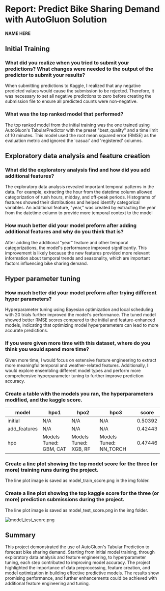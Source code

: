 # Report: Predict Bike Sharing Demand with AutoGluon Solution
#### NAME HERE

## Initial Training
### What did you realize when you tried to submit your predictions? What changes were needed to the output of the predictor to submit your results?
When submitting predictions to Kaggle, I realized that any negative predicted values would cause the submission to be rejected. Therefore, it was necessary to set all negative predictions to zero before creating the submission file to ensure all predicted counts were non-negative.

### What was the top ranked model that performed?
The top ranked model from the initial training was the one trained using AutoGluon's TabularPredictor with the preset "best_quality" and a time limit of 10 minutes. This model used the root mean squared error (RMSE) as the evaluation metric and ignored the 'casual' and 'registered' columns.

## Exploratory data analysis and feature creation
### What did the exploratory analysis find and how did you add additional features?
The exploratory data analysis revealed important temporal patterns in the data. For example, extracting the hour from the datetime column allowed categorization of rush hours, midday, and off-peak periods. Histograms of features showed their distributions and helped identify categorical variables. An additional feature, "year," was created by extracting the year from the datetime column to provide more temporal context to the model

### How much better did your model preform after adding additional features and why do you think that is?
After adding the additional "year" feature and other temporal categorizations, the model's performance improved significantly. This improvement is likely because the new features provided more relevant information about temporal trends and seasonality, which are important factors influencing bike sharing demand.

## Hyper parameter tuning
### How much better did your model preform after trying different hyper parameters?
Hyperparameter tuning using Bayesian optimization and local scheduling with 20 trials further improved the model's performance. The tuned model showed better RMSE scores compared to the initial and feature-enhanced models, indicating that optimizing model hyperparameters can lead to more accurate predictions.

### If you were given more time with this dataset, where do you think you would spend more time?
Given more time, I would focus on extensive feature engineering to extract more meaningful temporal and weather-related features. Additionally, I would explore ensembling different model types and perform more comprehensive hyperparameter tuning to further improve prediction accuracy.

### Create a table with the models you ran, the hyperparameters modified, and the kaggle score.
|model|hpo1|hpo2|hpo3|score|
|--|--|--|--|--|
|initial|N/A|N/A|N/A|0.50392|
|add_features|N/A|N/A|N/A|0.42443|
|hpo|Models Tuned: GBM, CAT|Models Tuned: XGB, RF|Models Tuned: NN_TORCH|0.47446|

### Create a line plot showing the top model score for the three (or more) training runs during the project.
The line plot image is saved as model_train_score.png in the img folder.

### Create a line plot showing the top kaggle score for the three (or more) prediction submissions during the project.
The line plot image is saved as model_test_score.png in the img folder.

![model_test_score.png](img/model_test_score.png)

## Summary
This project demonstrated the use of AutoGluon's Tabular Prediction to forecast bike sharing demand. Starting from initial model training, through exploratory data analysis and feature engineering, to hyperparameter tuning, each step contributed to improving model accuracy. The project highlighted the importance of data preprocessing, feature creation, and model optimization in building effective predictive models. The results show promising performance, and further enhancements could be achieved with additional feature engineering and tuning.